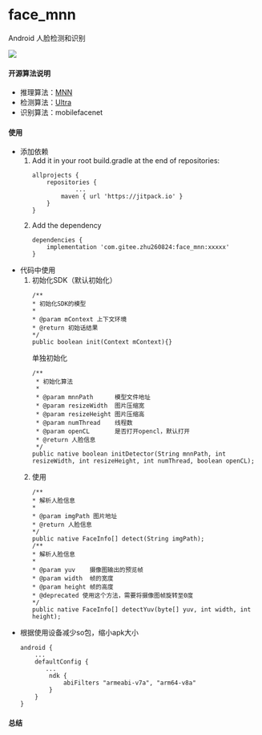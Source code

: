 # face_mnn
Android 人脸检测和识别

[![](https://jitpack.io/v/com.gitee.zhu260824/face_mnn.svg)](https://jitpack.io/#com.gitee.zhu260824/face_mnn)

#### 开源算法说明
- 推理算法：[MNN](https://github.com/alibaba/MNN)
- 检测算法：[Ultra](https://github.com/Linzaer/Ultra-Light-Fast-Generic-Face-Detector-1MB)
- 识别算法：mobilefacenet

#### 使用
-  添加依赖
    1. Add it in your root build.gradle at the end of repositories:
        ```
        allprojects {
        	repositories {
	            	...
	        	maven { url 'https://jitpack.io' }
        	}
        }
        ```
    2. Add the dependency
        ```
        dependencies {
            implementation 'com.gitee.zhu260824:face_mnn:xxxxx'
        }
        ```
- 代码中使用
    1. 初始化SDK（默认初始化）
        ```
        /**
        * 初始化SDK的模型
        *
        * @param mContext 上下文环境
        * @return 初始话结果
        */
        public boolean init(Context mContext){}
        ```
        单独初始化
        ```
       /**
         * 初始化算法
         *
         * @param mnnPath      模型文件地址
         * @param resizeWidth  图片压缩宽
         * @param resizeHeight 图片压缩高
         * @param numThread    线程数
         * @param openCL       是否打开opencl，默认打开
         * @return 人脸信息
         */
        public native boolean initDetector(String mnnPath, int resizeWidth, int resizeHeight, int numThread, boolean openCL);
        ```
    2. 使用
        ```
        /**
        * 解析人脸信息
        *
        * @param imgPath 图片地址
        * @return 人脸信息
        */
        public native FaceInfo[] detect(String imgPath);
        /**
        * 解析人脸信息
        *
        * @param yuv    摄像图输出的预览帧
        * @param width  帧的宽度
        * @param height 帧的高度
        * @deprecated 使用这个方法，需要将摄像图帧旋转至0度
        */
        public native FaceInfo[] detectYuv(byte[] yuv, int width, int height);
        ```
- 根据使用设备减少so包，缩小apk大小
    ```
    android {
        ...
        defaultConfig {
           ...
            ndk {
                abiFilters "armeabi-v7a", "arm64-v8a" 
            }
        }
    }
    ```
#### 总结
